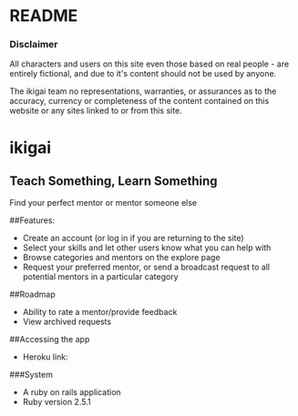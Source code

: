 # README
### Disclaimer
All characters and users on this site even those based on real people - are entirely fictional, and due to it's content should not be used by anyone.

The ikigai team no representations, warranties, or assurances as to the accuracy, currency or completeness of the content contained on this website or any sites linked to or from this site.


# ikigai
## Teach Something, Learn Something
Find your perfect mentor or mentor someone else

##Features:
* Create an account (or log in if you are returning to the site)
* Select your skills and let other users know what you can help with
* Browse categories and mentors on the explore page
* Request your preferred mentor, or send a broadcast request to all potential mentors in a particular category

##Roadmap
* Ability to rate a mentor/provide feedback
* View archived requests

##Accessing the app
* Heroku link: 

###System
* A ruby on rails application
* Ruby version 2.5.1




